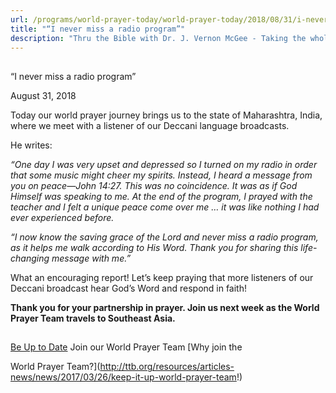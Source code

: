 ```yaml
---
url: /programs/world-prayer-today/world-prayer-today/2018/08/31/i-never-miss-a-radio-program
title: "“I never miss a radio program”"
description: "Thru the Bible with Dr. J. Vernon McGee - Taking the whole Word to the whole world"
---
```







## 
 “I never miss a radio program”


August 31, 2018




Today our world prayer journey brings us to the state of Maharashtra, India, where we meet with a listener of our Deccani language broadcasts. 


He writes:


*“One day I was very upset and depressed so I turned on my radio in order that some music might cheer my spirits. Instead, I heard a message from you on peace—John 14:27. This was no coincidence. It was as if God Himself was speaking to me. At the end of the program, I prayed with the teacher and I felt a unique peace come over me … it was like nothing I had ever experienced before.* 


*“I now know the saving grace of the Lord and never miss a radio program, as it helps me walk according to His Word. Thank you for sharing this life-changing message with me.”*


What an encouraging report! Let’s keep praying that more listeners of our Deccani broadcast hear God’s Word and respond in faith! 


**Thank you for your partnership in prayer. Join us next week as the World Prayer Team travels to Southeast Asia.**







## 




[Be Up to Date](http://feeds.feedburner.com/WorldPrayerToday "World Prayer Today RSS Feed")
Join our World Prayer Team
[Why join the  

World Prayer Team?](http://ttb.org/resources/articles-news/news/2017/03/26/keep-it-up-world-prayer-team!)




